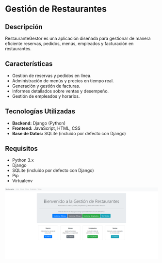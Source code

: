 # Gestión de Restaurantes

## Descripción

RestauranteGestor es una aplicación diseñada para gestionar de manera eficiente reservas, pedidos, menús, empleados y facturación en restaurantes.

## Características

- Gestión de reservas y pedidos en línea.
- Administración de menús y precios en tiempo real.
- Generación y gestión de facturas.
- Informes detallados sobre ventas y desempeño.
- Gestión de empleados y horarios.

## Tecnologías Utilizadas

- **Backend:** Django (Python)
- **Frontend:** JavaScript, HTML, CSS
- **Base de Datos:** SQLite (incluido por defecto con Django)

## Requisitos

- Python 3.x
- Django
- SQLite (incluido por defecto con Django)
- Pip
- Virtualenv

![Progreso del proyecto](static/gestion_restaurante.PNG)